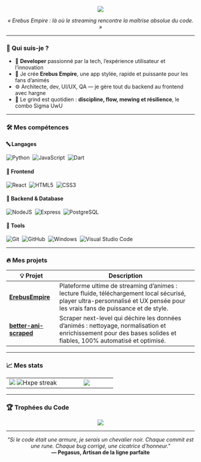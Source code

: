 <!-- ⚡ Dynamic Hero Banner -->
<p align="center">
  <img src="https://readme-typing-svg.herokuapp.com?font=Fira+Code&weight=600&size=25&duration=4000&pause=1000&color=FBBF24&center=true&vCenter=true&width=750&lines=Salut+%F0%9F%91%8B+Je+suis+RG+Pegasus.;Créateur+d'Erebus+Empire+—+app+de+streaming;Une+expérience+unique+pour+les+amateurs+d%27animés.;Bienvenue+dans+mon+royaume+de+code.">
</p>

<p align="center">
  <i>« Erebus Empire : là où le streaming rencontre la maîtrise absolue du code. »</i>
</p>

---

### 🧬 Qui suis-je ?
- 🧠 **Developer** passionné par la tech, l’expérience utilisateur et l’innovation
- 🚀 Je crée **Erebus Empire**, une app stylée, rapide et puissante pour les fans d’animés
- ⚙️ Architecte, dev, UI/UX, QA — je gère tout du backend au frontend avec hargne
- 🧪 Le grind est quotidien : **discipline, flow, mewing et résilience**, le combo Sigma UwU

---


### 🛠️ Mes compétences
#### 🔤 Langages
![Python](https://img.shields.io/badge/python-3670A0?style=for-the-badge&logo=python&logoColor=ffdd54)&nbsp;
![JavaScript](https://img.shields.io/badge/javascript-F7DF1E?style=for-the-badge&logo=javascript&logoColor=black)&nbsp;
![Dart](https://img.shields.io/badge/dart-0175C2?style=for-the-badge&logo=dart&logoColor=white)

#### 🎨 Frontend
![React](https://img.shields.io/badge/react-%2320232a.svg?style=for-the-badge&logo=react&logoColor=%2361DAFB)&nbsp;
![HTML5](https://img.shields.io/badge/html5-E34F26?style=for-the-badge&logo=html5&logoColor=white)&nbsp;
![CSS3](https://img.shields.io/badge/css3-1572B6?style=for-the-badge&logo=css3&logoColor=white)&nbsp;

#### 🚀 Backend & Database
![NodeJS](https://img.shields.io/badge/node.js-6DA55F?style=for-the-badge&logo=node.js&logoColor=white)&nbsp;
![Express](https://img.shields.io/badge/-Express.js-black?style=for-the-badge&logo=node.js&logoColor=white)&nbsp;
![PostgreSQL](https://img.shields.io/badge/postgresql-336791?style=for-the-badge&logo=postgresql&logoColor=white)&nbsp;

#### 🧰 Tools
![Git](https://img.shields.io/badge/GIT-E44C30?style=for-the-badge&logo=git&logoColor=white)&nbsp;
![GitHub](https://img.shields.io/badge/github-%23121011.svg?style=for-the-badge&logo=github&logoColor=white)&nbsp;
![Windows](https://img.shields.io/badge/Windows-0078D6?style=for-the-badge&logo=windows&logoColor=white)&nbsp;
![Visual Studio Code](https://img.shields.io/badge/Visual%20Studio%20Code-0078d7.svg?style=for-the-badge&logo=visual-studio-code&logoColor=white)&nbsp;

---

### 🔥 Mes projets
| 💡 Projet | Description |
|----------|-------------|
| [**ErebusEmpire**](https://github.com/rgpegasus/ErebusEmpire) |  Plateforme ultime de streaming d’animes : lecture fluide, téléchargement local sécurisé, player ultra-personnalisé et UX pensée pour les vrais fans de puissance et de style. |
| [**better-ani-scraped**](https://github.com/rgpegasus/better-ani-scraped) |  Scraper next-level qui déchire les données d’animés : nettoyage, normalisation et enrichissement pour des bases solides et fiables, 100% automatisé et optimisé. |

---

### 📈 Mes stats
<p align="center">
<table align="center">
<tr>
<td width="50%" align="center" color="transparent">
    <img src="https://github-readme-stats.vercel.app/api?username=rgpegasus&theme=nightowl&show_icons=true&count_private=true&hide_border=true" />
    <img src="https://github-readme-streak-stats.herokuapp.com?user=rgpegasus&theme=nightowl&hide_border=true" alt="Hxpe streak" />
</td>
<td width="50%" align="center" color="transparent">
    <img src="https://github-readme-stats.anuraghazra1.vercel.app/api/top-langs/?username=rgpegasus&theme=nightowl&hide_border=true&langs_count=10"/>
</td>
</tr>
</table>
</p>


---

### 🏆 Trophées du Code
<p align="center">
  <img src="https://github-profile-trophy.vercel.app/?username=rgpegasus&theme=tokyonight&no-bg=true&margin-w=10" />
</p>

---


<p align="center">
  <i>"Si le code était une armure, je serais un chevalier noir. Chaque commit est une rune. Chaque bug corrigé, une cicatrice d'honneur."</i><br/>
  <b>— Pegasus, Artisan de la ligne parfaite</b>
</p>

